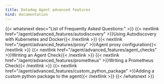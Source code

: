 ```yaml
---
title: Datadog Agent advanced features
kind: documentation
---
```


{{< whatsnext desc="List of Frequently Asked Questions:" >}}
    {{< nextlink href="/agent/advanced_features/autodiscovery" >}}Using Autodiscovery with Kubernetes and Docker{{< /nextlink >}}
    {{< nextlink href="/agent/advanced_features/proxy" >}}Agent proxy configuration{{< /nextlink >}}
    {{< nextlink href="/agent/advanced_features/agent_checks" >}}Writing an Agent Check{{< /nextlink >}}
    {{< nextlink href="/agent/advanced_features/prometheus" >}}Writing a Prometheus Check{{< /nextlink >}}
    {{< nextlink href="/agent/advanced_features/custom_python_package" >}}Adding a custom python package to the agent{{< /nextlink >}}
{{< /whatsnext >}}

